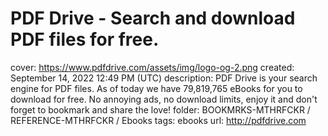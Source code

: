 # PDF Drive - Search and download PDF files for free.

cover: https://www.pdfdrive.com/assets/img/logo-og-2.png
created: September 14, 2022 12:49 PM (UTC)
description: PDF Drive is your search engine for PDF files. As of today we have 79,819,765 eBooks for you to download for free. No annoying ads, no download limits, enjoy it and don't forget to bookmark and share the love!
folder: BOOKMRKS-MTHRFCKR / REFERENCE-MTHRFCKR / Ebooks
tags: ebooks
url: http://pdfdrive.com